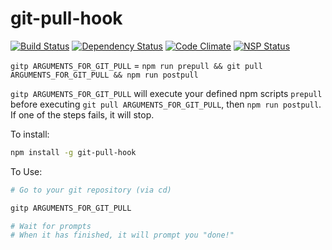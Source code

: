 git-pull-hook
=====

[![Build Status](https://travis-ci.org/yxliang01/git-pull-hook.svg?branch=master)](https://travis-ci.org/yxliang01/git-pull-hook)
[![Dependency Status](https://david-dm.org/yxliang01/git-pull-hook.svg)]()
[![Code Climate](https://codeclimate.com/github/yxliang01/git-pull-hook/badges/gpa.svg)](https://codeclimate.com/github/yxliang01/git-pull-hook)
[![NSP Status](https://nodesecurity.io/orgs/yxliang01/projects/b0af42da-6042-47d0-a41a-bb1348e5139d/badge)](https://nodesecurity.io/orgs/yxliang01/projects/b0af42da-6042-47d0-a41a-bb1348e5139d)

`gitp ARGUMENTS_FOR_GIT_PULL` = `npm run prepull && git pull ARGUMENTS_FOR_GIT_PULL && npm run postpull`

`gitp ARGUMENTS_FOR_GIT_PULL` will execute your defined npm scripts `prepull` before executing `git pull ARGUMENTS_FOR_GIT_PULL`, then `npm run postpull`. If one of the steps fails, it will stop.

To install:
```bash
npm install -g git-pull-hook
```

To Use:
```bash
# Go to your git repository (via cd) 

gitp ARGUMENTS_FOR_GIT_PULL

# Wait for prompts
# When it has finished, it will prompt you "done!"
```
